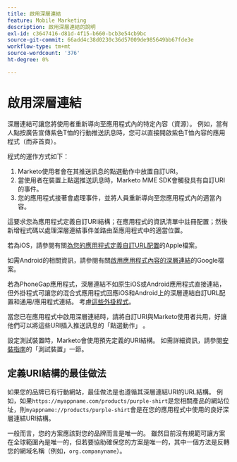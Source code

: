 ```yaml
---
title: 啟用深層連結
feature: Mobile Marketing
description: 啟用深層連結的說明
exl-id: c3647416-d81d-4f15-b660-bcb3e54cb9bc
source-git-commit: 66add4c38d0230c36d57009de985649bb67fde3e
workflow-type: tm+mt
source-wordcount: '376'
ht-degree: 0%

---
```


# 啟用深層連結

深層連結可讓您將使用者重新導向至應用程式內的特定內容（資源）。 例如，當有人點按廣告宣傳紫色T恤的行動推送訊息時，您可以直接開啟紫色T恤內容的應用程式（而非首頁）。

程式的運作方式如下：

1. Marketo使用者會在其推送訊息的點選動作中放置自訂URI。
1. 當使用者在裝置上點選推送訊息時，Marketo MME SDK會觸發具有自訂URI的事件。
1. 您的應用程式接著會處理事件，並將人員重新導向至您應用程式內的適當內容。

這要求您為應用程式定義自訂URI結構；在應用程式的資訊清單中註冊配置；然後新增程式碼以處理深層連結事件並路由至應用程式中的適當位置。

若為iOS，請參閱有關[為您的應用程式定義自訂URL配置](https://developer.apple.com/documentation/xcode/defining-a-custom-url-scheme-for-your-app)的Apple檔案。

如需Android的相關資訊，請參閱有關[啟用應用程式內容的深層連結](https://developer.android.com/training/app-links/deep-linking)的Google檔案。

若為PhoneGap應用程式，深層連結不如原生iOS或Android應用程式直接連結，但外掛程式可讓您的混合式應用程式回應iOS和Android上的深層連結自訂URL配置和通用/應用程式連結。 考慮[這些外掛程式](https://cordova.apache.org/plugins/?q=deeplink)。

當您已在應用程式中啟用深層連結時，請將自訂URI與Marketo使用者共用，好讓他們可以將這些URI插入推送訊息的「點選動作」 。

設定測試裝置時，Marketo會使用預先定義的URI結構。 如需詳細資訊，請參閱[安裝指南](installation.md)的「測試裝置」一節。

## 定義URI結構的最佳做法

如果您的品牌已有行動網站，最佳做法是也遵循其深層連結URI的URL結構。 例如，如果`https://myappname.com/products/purple-shirt`是您相關產品的網站位址，則`myappname://products/purple-shirt`會是在您的應用程式中使用的良好深層連結URI結構。

一般而言，您的方案應該對您的品牌而言是唯一的。 雖然目前沒有規範可讓方案在全球範圍內是唯一的，但若要協助確保您的方案是唯一的，其中一個方法是反轉您的網域名稱（例如，`org.companyname`）。
